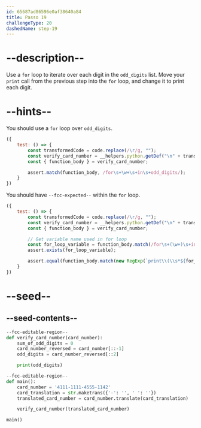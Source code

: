 ```yaml
---
id: 65687ad86596e0af38640a84
title: Passo 19
challengeType: 20
dashedName: step-19
---
```


# --description--

Use a `for` loop to iterate over each digit in the `odd_digits` list. Move your `print` call from the previous step into the `for` loop, and change it to print each digit.

# --hints--

You should use a `for` loop over `odd_digits`.

```js
({
    test: () => {
        const transformedCode = code.replace(/\r/g, "");
        const verify_card_number = __helpers.python.getDef("\n" + transformedCode, "verify_card_number");
        const { function_body } = verify_card_number;

        assert.match(function_body, /for\s+\w+\s+in\s+odd_digits/);
    }
})
```

You should have `--fcc-expected--` within the `for` loop.

```js
({
    test: () => {
        const transformedCode = code.replace(/\r/g, "");
        const verify_card_number = __helpers.python.getDef("\n" + transformedCode, "verify_card_number");
        const { function_body } = verify_card_number;

        // Get variable name used in for loop
        const for_loop_variable = function_body.match(/for\s+(\w+)\s+in\s+odd_digits/)?.[1];
        assert.exists(for_loop_variable);

        assert.equal(function_body.match(new RegExp(`print\\(\\s*${for_loop_variable}\\s*\\)`))?.[0], `print(${for_loop_variable})`);
    }
})
```

# --seed--

## --seed-contents--

```py
--fcc-editable-region--
def verify_card_number(card_number):
    sum_of_odd_digits = 0
    card_number_reversed = card_number[::-1]
    odd_digits = card_number_reversed[::2]

    print(odd_digits)

--fcc-editable-region--
def main():
    card_number = '4111-1111-4555-1142'
    card_translation = str.maketrans({'-': '', ' ': ''})
    translated_card_number = card_number.translate(card_translation)

    verify_card_number(translated_card_number)

main()
```

